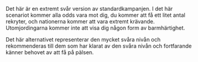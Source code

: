 Det här är en extremt svår version av standardkampanjen. I det här
scenariot kommer alla odds vara mot dig, du kommer att få ett litet
antal rekryter, och nationerna kommer att vara extremt krävande.
Utomjordingarna kommer inte att visa dig någon form av barmhärtighet.

Det här alternativet representerar den mycket svåra nivån och
rekommenderas till dem som har klarat av den svåra nivån och fortfarande
känner behovet av att få på pälsen.